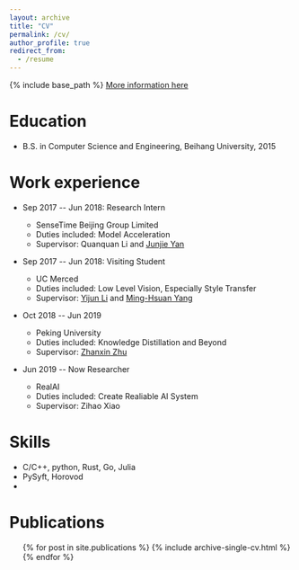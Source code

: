 ```yaml
---
layout: archive
title: "CV"
permalink: /cv/
author_profile: true
redirect_from:
  - /resume
---
```


{% include base_path %}
[More information here](http://SaberArthurus.github.io/files/CV.pdf)

Education
======
* B.S. in Computer Science and Engineering, Beihang University, 2015

Work experience
======
* Sep 2017 -- Jun 2018: Research Intern
  * SenseTime Beijing Group Limited
  * Duties included: Model Acceleration
  * Supervisor: Quanquan Li and [Junjie Yan](https://dblp.uni-trier.de/pers/hd/y/Yan:Junjie)

* Sep 2017 -- Jun 2018: Visiting Student
  * UC Merced
  * Duties included: Low Level Vision, Especially Style Transfer
  * Supervisor: [Yijun Li](https://sites.google.com/site/yijunlimaverick/) and [Ming-Hsuan Yang](http://faculty.ucmerced.edu/mhyang/)

* Oct 2018 -- Jun 2019
  * Peking University
  * Duties included: Knowledge Distillation and Beyond
  * Supervisor: [Zhanxin Zhu](https://sites.google.com/view/zhanxingzhu/home)

* Jun 2019 -- Now Researcher
  * RealAI
  * Duties included: Create Realiable AI System
  * Supervisor: Zihao Xiao
  
Skills
======
* C/C++, python, Rust, Go, Julia
* PySyft, Horovod
* 

Publications
======
  <ul>{% for post in site.publications %}
    {% include archive-single-cv.html %}
  {% endfor %}</ul>
  
<!-- Talks
======
  <ul>{% for post in site.talks %}
    {% include archive-single-talk-cv.html %}
  {% endfor %}</ul>
  
Projects
======
  <ul>{% for post in site.teaching %}
    {% include archive-single-cv.html %}
  {% endfor %}</ul> -->
